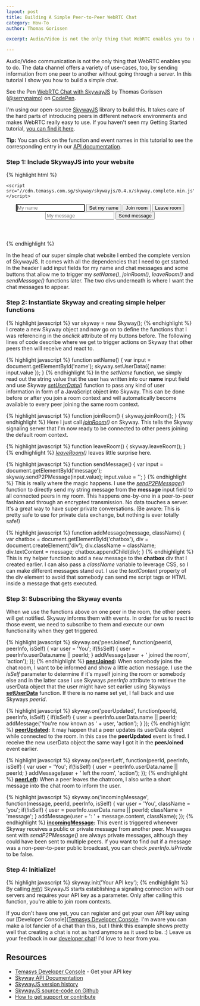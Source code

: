 ```yaml
---
layout: post
title: Building A Simple Peer-to-Peer WebRTC Chat
category: How-To
author: Thomas Gorissen

excerpt: Audio/Video is not the only thing that WebRTC enables you to do. The data channel offers a variety of use-cases, too, by sending information from one peer to another without going through a server. In this tutorial I show you how to build a simple chat.

---
```


Audio/Video communication is not the only thing that WebRTC enables you to do. The data channel offers a variety of use-cases, too, by sending information from one peer to another without going through a server. In this tutorial I show you how to build a simple chat.

<p data-height="330" data-theme-id="7751" data-slug-hash="asIzB" data-default-tab="result" class='codepen'>See the Pen <a href='http://codepen.io/serrynaimo/pen/asIzB'>WebRTC Chat with SkywayJS</a> by Thomas Gorissen (<a href='http://codepen.io/serrynaimo'>@serrynaimo</a>) on <a href='http://codepen.io'>CodePen</a>.</p>
<script async src="//codepen.io/assets/embed/ei.js"></script>

I'm using our open-source [SkywayJS](https://github.com/Temasys/SkywayJS) library to build this. It takes care of the hard parts of introducing peers in different network environments and makes WebRTC really easy to use. If you haven't seen my Getting Started tutorial, [you can find it here](http://temasys.github.io/how-to/2014/08/08/Getting_started_with_WebRTC_and_SkywayJS/).

**Tip:** You can click on the function and event names in this tutorial to see the corresponding entry in our [API documentation](http://cdn.temasys.com.sg/skyway/skywayjs/latest/doc/classes/Skyway.html).


### Step 1: Include SkywayJS into your website

{% highlight html %}
<html>
<head>
    <title>WebRTC chat with SkywayJS</title>

    <script src="//cdn.temasys.com.sg/skyway/skywayjs/0.4.x/skyway.complete.min.js"></script>
</head>
<body>

  <header>
    <input type="text" id="name" placeholder="My name" autofocus />
    <button onclick="setName()">Set my name</button>
    <button onclick="joinRoom()">Join room</button>
    <button onclick="leaveRoom()">Leave room</button>
    <br/>
    <input type="text" id="message" placeholder="My message" />
    <button onclick="sendMessage()">Send message</button>
  </header>

  <div id="container">
    <div id="chatbox"></div>
  </div>

</body>
</html>
{% endhighlight %}

In the head of our super simple chat website I embed the complete version of SkywayJS. It comes with all the dependencies that I need to get started. In the header I add input fields for my name and chat messages and some buttons that allow me to trigger my *setName()*, *joinRoom()*, *leaveRoom()* and *sendMessage()* functions later. The two divs underneath is where I want the chat messages to appear.


### Step 2: Instantiate Skyway and creating simple helper functions

{% highlight javascript %}
var skyway = new Skyway();
{% endhighlight %}
I create a new Skyway object and now go on to define the functions that I was referencing in the *onclick* attribute of my buttons before. The following lines of code describe where we get to trigger actions on Skyway that other peers then will receive and react to.

{% highlight javascript %}
function setName() {
  var input = document.getElementById('name');
  skyway.setUserData({
    name: input.value
  });
}
{% endhighlight %}
In the *setName* function, we simply read out the string value that the user has written into our **name** input field and use Skyway *[setUserData](http://cdn.temasys.com.sg/skyway/skywayjs/latest/doc/classes/Skyway.html#method_setUserData)()* function to pass any kind of user information in form of a JavaScript object into Skyway. This can be done before or after you join a room context and will automatically become available to every peer joining the same room context.

{% highlight javascript %}
function joinRoom() {
  skyway.joinRoom();
}
{% endhighlight %}
Here I just call *[joinRoom](http://cdn.temasys.com.sg/skyway/skywayjs/latest/doc/classes/Skyway.html#method_joinRoom)()* on Skyway. This tells the Skyway signaling server that I'm now ready to be connected to other peers joining the default room context.

{% highlight javascript %}
function leaveRoom() {
  skyway.leaveRoom();
}
{% endhighlight %}
*[leaveRoom](http://cdn.temasys.com.sg/skyway/skywayjs/latest/doc/classes/Skyway.html#method_leaveRoom)()* leaves little surprise here.

{% highlight javascript %}
function sendMessage() {
  var input = document.getElementById('message');
  skyway.sendP2PMessage(input.value);
  input.value = '';
}
{% endhighlight %}
This is really where the magic happens. I use the *[sendP2PMessage](http://cdn.temasys.com.sg/skyway/skywayjs/latest/doc/classes/Skyway.html#method_sendP2PMessage)()* function to directly send my string message from the **message** input field to all connected peers in my room. This happens one-by-one in a peer-to-peer fashion and through an encrypted transmission. No data touches a server. It's a great way to have super private conversations. (Be aware: This is pretty safe to use for private data exchange, but nothing is ever totally safe!)

{% highlight javascript %}
function addMessage(message, className) {
  var chatbox = document.getElementById('chatbox'),
    div = document.createElement('div');
  div.className = className;
  div.textContent = message;
  chatbox.appendChild(div);
}
{% endhighlight %}
This is my helper function to add a new message to the **chatbox** div that I created earlier. I can also pass a *className* variable to leverage CSS, so I can make different messages stand out. I use the *textContent* property of the div element to avoid that somebody can send me script tags or HTML inside a message that gets executed.


### Step 3: Subscribing the Skyway events

When we use the functions above on one peer in the room, the other peers will get notified. Skyway informs them with events. In order for us to react to those event, we need to subscribe to them and execute our own functionality when they get triggered.

{% highlight javascript %}
skyway.on('peerJoined', function(peerId, peerInfo, isSelf) {
  var user = 'You';
  if(!isSelf) {
    user = peerInfo.userData.name || peerId;
  }
  addMessage(user + ' joined the room', 'action');
});
{% endhighlight %}
**[peerJoined](http://cdn.temasys.com.sg/skyway/skywayjs/latest/doc/classes/Skyway.html#event_peerJoined):** When somebody joins the chat room, I want to be informed and show a little action message. I use the *isSelf* parameter to determine if it's myself joining the room or somebody else and in the latter case I use Skyways *peerInfo* attribute to retrieve the userData object that the user might have set earlier using Skyways **[setUserData](http://cdn.temasys.com.sg/skyway/skywayjs/latest/doc/classes/Skyway.html#method_setUserData)** function. If there is no name set yet, I fall back and use Skyways *peerId*.

{% highlight javascript %}
skyway.on('peerUpdated', function(peerId, peerInfo, isSelf) {
  if(isSelf) {
    user = peerInfo.userData.name || peerId;
    addMessage('You\'re now known as ' + user, 'action');
  }
});
{% endhighlight %}
**[peerUpdated](http://cdn.temasys.com.sg/skyway/skywayjs/latest/doc/classes/Skyway.html#event_peerUpdated):** It may happen that a peer updates its userData object while connected to the room. In this case the **peerUpdated** event is fired. I receive the new userData object the same way I got it in the **peerJoined** event earlier.

{% highlight javascript %}
skyway.on('peerLeft', function(peerId, peerInfo, isSelf) {
  var user = 'You';
  if(!isSelf) {
    user = peerInfo.userData.name || peerId;
  }
  addMessage(user + ' left the room', 'action');
});
{% endhighlight %}
**[peerLeft](http://cdn.temasys.com.sg/skyway/skywayjs/latest/doc/classes/Skyway.html#event_peerLeft):** When a peer leaves the chatroom, I also write a short message into the chat room to inform the user.

{% highlight javascript %}
skyway.on('incomingMessage', function(message, peerId, peerInfo, isSelf) {
  var user = 'You',
    className = 'you';
  if(!isSelf) {
    user = peerInfo.userData.name || peerId;
    className = 'message';
  }
  addMessage(user + ': ' + message.content, className);
});
{% endhighlight %}
**[incomingMessage](http://cdn.temasys.com.sg/skyway/skywayjs/latest/doc/classes/Skyway.html#event_incomingMessage):** This event is triggered whenever Skyway receives a public or private message from another peer. Messages sent with *sendP2PMessage()* are always private messages, although they could have been sent to multiple peers. If you want to find out if a message was a non-peer-to-peer public broadcast, you can check *peerInfo.isPrivate* to be false.


### Step 4: Initialize!

{% highlight javascript %}
skyway.init('Your API key');
{% endhighlight %}
By calling *[init](http://cdn.temasys.com.sg/skyway/skywayjs/latest/doc/classes/Skyway.html#method_init)()* SkywayJS starts establishing a signaling connection with our servers and requires your API key as a parameter. Only after calling this function, you're able to join room contexts.

If you don't have one yet, you can register and get your own API key using our [Developer Console]([Temasys Developer Console](https://developer.temasys.com.sg). I'm aware you can make a lot fancier of a chat than this, but I think this example shows pretty well that creating a chat is not as hard anymore as it used to be. :) Leave us your feedback in our [developer chat](http://livesupport.temasys.com.sg/)! I'd love to hear from you.


## Resources

- [Temasys Developer Console](https://developer.temasys.com.sg) - Get your API key
- [Skyway API Documentation](http://cdn.temasys.com.sg/skyway/skywayjs/latest/doc/classes/Skyway.html)
- [SkywayJS version history](https://github.com/Temasys/SkywayJS/releases)
- [SkywayJS source-code on Github](http://github.com/Temasys/SkywayJS)
- [How to get support or contribute](http://temasys.github.io/support)


